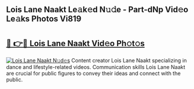 ## Lois Lane Naakt Le𝚊k𝚎d N𝚞𝚍e - Part-dNp Vid𝚎o Le𝚊ks Photos Vi819

# <h2><a href="http://fb79b7x.evod.top/?m=Lois+Lane+Naakt">🔗 👉🔴 Lois Lane Naakt Vid𝚎o Ph𝚘t𝚘s</a></h2>

[![Lois Lane Naakt N𝚞d𝚎s](https://i.imgur.com/8V9OHl7.gif)](http://fb79b7x.evod.top/?m=Lois+Lane+Naakt)
Content creator Lois Lane Naakt specializing in dance and lifestyle-related videos. Communication skills Lois Lane Naakt are crucial for public figures to convey their ideas and connect with the public. 
